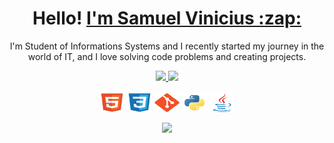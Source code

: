<div>
  
  <h1 align="center">
    Hello!
    <a href="https://www.linkedin.com/in/samuel-vinicius-6b1303227">I'm Samuel Vinicius :zap:</a>
  </h1>
  
  <p align="center">
    I'm Student of Informations Systems and I recently started my journey in the world of IT, and I love solving code problems and creating projects.
</div>

<div align="center">
  <a href="https://github.com/Samuely2">
    <img height="200em" src="https://github-readme-stats.vercel.app/api/top-langs/?username=Samuely2&theme=github_dark"/>         
    <img height="200em" src="https://github-readme-stats.vercel.app/api?username=Samuely2&theme=github_dark&show_icons=true"/>
  </a>
</div>

<div align="center" valign="top"><br>

  <img align="center" alt="HTML" height="30" width="40" src="https://raw.githubusercontent.com/devicons/devicon/master/icons/html5/html5-original.svg">
  <img align="center" alt="CSS" height="30" width="40" src="https://raw.githubusercontent.com/devicons/devicon/master/icons/css3/css3-original.svg">
  <img align="center" alt="git" height="30" width="40" src="https://raw.githubusercontent.com/devicons/devicon/master/icons/git/git-original.svg">
  <img align="center" alt="git" height="30" width="40" src="https://raw.githubusercontent.com/devicons/devicon/master/icons/python/python-original.svg">
  <img align="center" alt="git" height="30" width="40" src="https://raw.githubusercontent.com/devicons/devicon/master/icons/java/java-original.svg">
</div><br>

<div align="center">
  <a href="https://www.linkedin.com/in/samuel-vinicius-6b1303227/" target="_blank"><img src="https://img.shields.io/badge/-LinkedIn-%230077B5?style=for-the-badge&logo=linkedin&logoColor=white" target="_blank"></a> 

